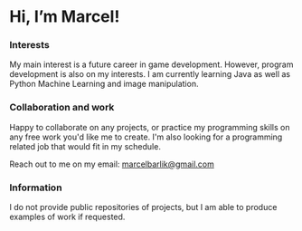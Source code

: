<h1>Hi, I’m Marcel!</h1>

<h3>Interests</h3>
<p>My main interest is a future career in game development. However, program development is also on my interests.
I am currently learning Java as well as Python Machine Learning and image manipulation.</p>

<h3>Collaboration and work</h3>
<p>Happy to collaborate on any projects, or practice my programming skills on any free work you'd like me to create.
I'm also looking for a programming related job that would fit in my schedule.

Reach out to me on my email: marcelbarlik@gmail.com</p>

<h3>Information</h3>
<p>I do not provide public repositories of projects, but I am able to produce examples of work if requested.

<!---
Supermarcel10/Supermarcel10 is a ✨ special ✨ repository because its `README.md` (this file) appears on your GitHub profile.
You can click the Preview link to take a look at your changes.
--->

